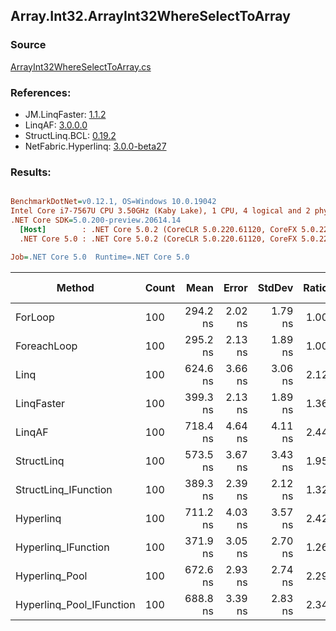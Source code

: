 ﻿## Array.Int32.ArrayInt32WhereSelectToArray

### Source
[ArrayInt32WhereSelectToArray.cs](../LinqBenchmarks/Array/Int32/ArrayInt32WhereSelectToArray.cs)

### References:
- JM.LinqFaster: [1.1.2](https://www.nuget.org/packages/JM.LinqFaster/1.1.2)
- LinqAF: [3.0.0.0](https://www.nuget.org/packages/LinqAF/3.0.0.0)
- StructLinq.BCL: [0.19.2](https://www.nuget.org/packages/StructLinq.BCL/0.19.2)
- NetFabric.Hyperlinq: [3.0.0-beta27](https://www.nuget.org/packages/NetFabric.Hyperlinq/3.0.0-beta27)

### Results:
``` ini

BenchmarkDotNet=v0.12.1, OS=Windows 10.0.19042
Intel Core i7-7567U CPU 3.50GHz (Kaby Lake), 1 CPU, 4 logical and 2 physical cores
.NET Core SDK=5.0.200-preview.20614.14
  [Host]        : .NET Core 5.0.2 (CoreCLR 5.0.220.61120, CoreFX 5.0.220.61120), X64 RyuJIT
  .NET Core 5.0 : .NET Core 5.0.2 (CoreCLR 5.0.220.61120, CoreFX 5.0.220.61120), X64 RyuJIT

Job=.NET Core 5.0  Runtime=.NET Core 5.0  

```
|                   Method | Count |     Mean |   Error |  StdDev | Ratio | RatioSD |  Gen 0 | Gen 1 | Gen 2 | Allocated |
|------------------------- |------ |---------:|--------:|--------:|------:|--------:|-------:|------:|------:|----------:|
|                  ForLoop |   100 | 294.2 ns | 2.02 ns | 1.79 ns |  1.00 |    0.00 | 0.4168 |     - |     - |     872 B |
|              ForeachLoop |   100 | 295.2 ns | 2.13 ns | 1.89 ns |  1.00 |    0.01 | 0.4168 |     - |     - |     872 B |
|                     Linq |   100 | 624.6 ns | 3.66 ns | 3.06 ns |  2.12 |    0.02 | 0.3710 |     - |     - |     776 B |
|               LinqFaster |   100 | 399.3 ns | 2.13 ns | 1.89 ns |  1.36 |    0.01 | 0.3095 |     - |     - |     648 B |
|                   LinqAF |   100 | 718.4 ns | 4.64 ns | 4.11 ns |  2.44 |    0.02 | 0.4015 |     - |     - |     840 B |
|               StructLinq |   100 | 573.5 ns | 3.67 ns | 3.43 ns |  1.95 |    0.02 | 0.1526 |     - |     - |     320 B |
|     StructLinq_IFunction |   100 | 389.3 ns | 2.39 ns | 2.12 ns |  1.32 |    0.01 | 0.1068 |     - |     - |     224 B |
|                Hyperlinq |   100 | 711.2 ns | 4.03 ns | 3.57 ns |  2.42 |    0.02 | 0.1068 |     - |     - |     224 B |
|      Hyperlinq_IFunction |   100 | 371.9 ns | 3.05 ns | 2.70 ns |  1.26 |    0.01 | 0.1068 |     - |     - |     224 B |
|           Hyperlinq_Pool |   100 | 672.6 ns | 2.93 ns | 2.74 ns |  2.29 |    0.02 | 0.0267 |     - |     - |      56 B |
| Hyperlinq_Pool_IFunction |   100 | 688.8 ns | 3.39 ns | 2.83 ns |  2.34 |    0.02 | 0.0267 |     - |     - |      56 B |
